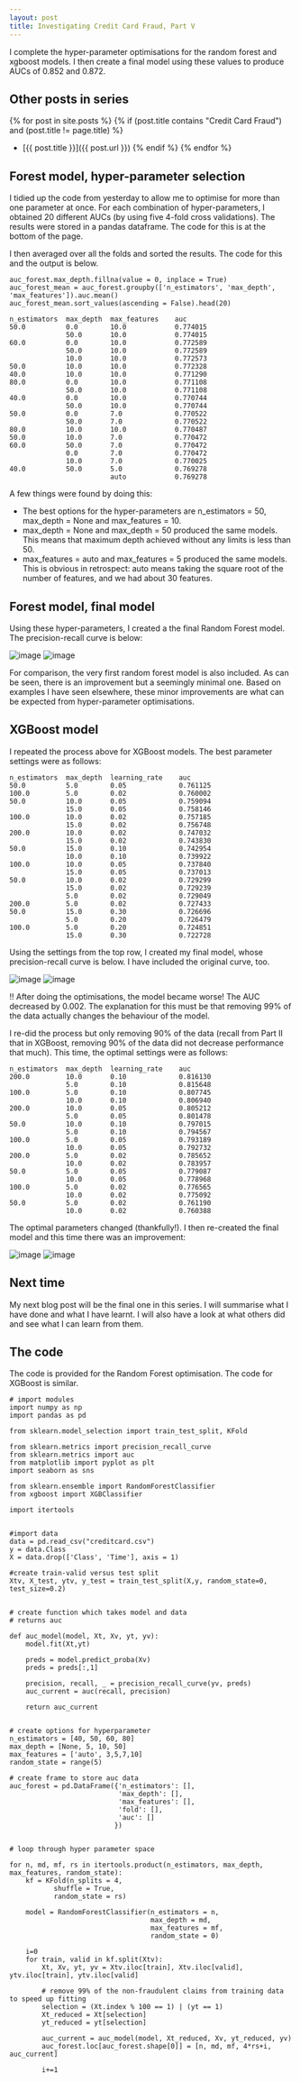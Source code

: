 ```yaml
---
layout: post
title: Investigating Credit Card Fraud, Part V
---
```


I complete the hyper-parameter optimisations for the random forest and xgboost models. I then create a final model using these values to produce AUCs of 0.852 and 0.872.


## Other posts in series
{% for post in site.posts %}
{% if (post.title contains "Credit Card Fraud") and (post.title != page.title) %}
* [{{ post.title }}]({{ post.url }})
{% endif %}
{% endfor %}



## Forest model, hyper-parameter selection
I tidied up the code from yesterday to allow me to optimise for more than one parameter at once. For each combination of hyper-parameters, I obtained 20 different AUCs (by using five 4-fold cross validations). The results were stored in a pandas dataframe. The code for this is at the bottom of the page.

I then averaged over all the folds and sorted the results. The code for this and the output is below.

```
auc_forest.max_depth.fillna(value = 0, inplace = True)
auc_forest_mean = auc_forest.groupby(['n_estimators', 'max_depth', 'max_features']).auc.mean()
auc_forest_mean.sort_values(ascending = False).head(20)

n_estimators  max_depth  max_features    auc
50.0          0.0        10.0            0.774015
              50.0       10.0            0.774015
60.0          0.0        10.0            0.772589
              50.0       10.0            0.772589
              10.0       10.0            0.772573
50.0          10.0       10.0            0.772328
40.0          10.0       10.0            0.771290
80.0          0.0        10.0            0.771108
              50.0       10.0            0.771108
40.0          0.0        10.0            0.770744
              50.0       10.0            0.770744
50.0          0.0        7.0             0.770522
              50.0       7.0             0.770522
80.0          10.0       10.0            0.770487
50.0          10.0       7.0             0.770472
60.0          50.0       7.0             0.770472
              0.0        7.0             0.770472
              10.0       7.0             0.770025
40.0          50.0       5.0             0.769278
                         auto            0.769278
```

A few things were found by doing this:
* The best options for the hyper-parameters are n_estimators = 50, max_depth = None and max_features = 10.
* max_depth = None and max_depth = 50 produced the same models. This means that maximum depth achieved without any limits is less than 50.
* max_features = auto and max_features = 5 produced the same models. This is obvious in retrospect: auto means taking the square root of the number of features, and we had about 30 features.


## Forest model, final model
Using these hyper-parameters, I created a the final Random Forest model. The precision-recall curve is below:

![image](/assets/images/creditcard_5_forest.png)
![image](/assets/images/creditcard_1_forest.png)


For comparison, the very first random forest model is also included. As can be seen, there is an improvement but a seemingly minimal one. Based on examples I have seen elsewhere, these minor improvements are what can be expected from hyper-parameter optimisations.


## XGBoost model
I repeated the process above for XGBoost models.  The best parameter settings were as follows:

```
n_estimators  max_depth  learning_rate    auc
50.0          5.0        0.05             0.761125
100.0         5.0        0.02             0.760002
50.0          10.0       0.05             0.759094
              15.0       0.05             0.758146
100.0         10.0       0.02             0.757185
              15.0       0.02             0.756748
200.0         10.0       0.02             0.747032
              15.0       0.02             0.743830
50.0          15.0       0.10             0.742954
              10.0       0.10             0.739922
100.0         10.0       0.05             0.737840
              15.0       0.05             0.737013
50.0          10.0       0.02             0.729299
              15.0       0.02             0.729239
              5.0        0.02             0.729049
200.0         5.0        0.02             0.727433
50.0          15.0       0.30             0.726696
              5.0        0.20             0.726479
100.0         5.0        0.20             0.724851
              15.0       0.30             0.722728
```

Using the settings from the top row, I created my final model, whose precision-recall curve is below.  I have included the original curve, too.

![image](/assets/images/creditcard_5_xgb.png)
![image](/assets/images/creditcard_1_xgb.png)

!! After doing the optimisations, the model became worse! The AUC decreased by 0.002. The  explanation for this must be that removing 99% of the data actually changes the behaviour of the model.

I re-did the process but only removing 90% of the data (recall from Part II that in XGBoost, removing 90% of the data did not decrease performance that much). This time, the optimal settings were as follows:

```
n_estimators  max_depth  learning_rate    auc
200.0         10.0       0.10             0.816130
              5.0        0.10             0.815648
100.0         5.0        0.10             0.807745
              10.0       0.10             0.806940
200.0         10.0       0.05             0.805212
              5.0        0.05             0.801478
50.0          10.0       0.10             0.797015
              5.0        0.10             0.794567
100.0         5.0        0.05             0.793189
              10.0       0.05             0.792732
200.0         5.0        0.02             0.785652
              10.0       0.02             0.783957
50.0          5.0        0.05             0.779087
              10.0       0.05             0.778968
100.0         5.0        0.02             0.776565
              10.0       0.02             0.775092
50.0          5.0        0.02             0.761190
              10.0       0.02             0.760388
```
The optimal parameters changed (thankfully!).  I then re-created the final model and this time there was an improvement:

![image](/assets/images/creditcard_5_xgb2.png)
![image](/assets/images/creditcard_1_xgb.png)


## Next time
My next blog post will be the final one in this series. I will summarise what I have done and what I have learnt. I will also have a look at what others did and see what I can learn from them. 


## The code
The code is provided for the Random Forest optimisation. The code for XGBoost is similar.
```
# import modules
import numpy as np
import pandas as pd

from sklearn.model_selection import train_test_split, KFold

from sklearn.metrics import precision_recall_curve
from sklearn.metrics import auc
from matplotlib import pyplot as plt
import seaborn as sns

from sklearn.ensemble import RandomForestClassifier
from xgboost import XGBClassifier

import itertools


#import data
data = pd.read_csv("creditcard.csv")
y = data.Class
X = data.drop(['Class', 'Time'], axis = 1)

#create train-valid versus test split
Xtv, X_test, ytv, y_test = train_test_split(X,y, random_state=0, test_size=0.2)


# create function which takes model and data
# returns auc

def auc_model(model, Xt, Xv, yt, yv):
    model.fit(Xt,yt)
   
    preds = model.predict_proba(Xv)
    preds = preds[:,1]
    
    precision, recall, _ = precision_recall_curve(yv, preds)
    auc_current = auc(recall, precision)
    
    return auc_current


# create options for hyperparameter
n_estimators = [40, 50, 60, 80]
max_depth = [None, 5, 10, 50]
max_features = ['auto', 3,5,7,10]
random_state = range(5)

# create frame to store auc data
auc_forest = pd.DataFrame({'n_estimators': [],
                           'max_depth': [],
                           'max_features': [],
                           'fold': [],
                           'auc': []
                          })


# loop through hyper parameter space

for n, md, mf, rs in itertools.product(n_estimators, max_depth, max_features, random_state):
    kf = KFold(n_splits = 4,
           shuffle = True,
           random_state = rs)
    
    model = RandomForestClassifier(n_estimators = n,
                                   max_depth = md,
                                   max_features = mf,
                                   random_state = 0)
    
    i=0
    for train, valid in kf.split(Xtv):
        Xt, Xv, yt, yv = Xtv.iloc[train], Xtv.iloc[valid], ytv.iloc[train], ytv.iloc[valid]

        # remove 99% of the non-fraudulent claims from training data to speed up fitting
        selection = (Xt.index % 100 == 1) | (yt == 1)
        Xt_reduced = Xt[selection]
        yt_reduced = yt[selection]

        auc_current = auc_model(model, Xt_reduced, Xv, yt_reduced, yv)
        auc_forest.loc[auc_forest.shape[0]] = [n, md, mf, 4*rs+i, auc_current]

        i+=1
```


